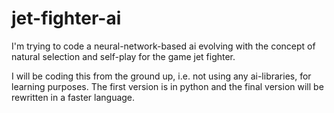 # jet-fighter-ai
I'm trying to code a neural-network-based ai evolving with the concept of natural selection and self-play for the game jet fighter.

I will be coding this from the ground up, i.e. not using any ai-libraries, for learning purposes. The first version is in python and the final version will be rewritten in a faster language.

